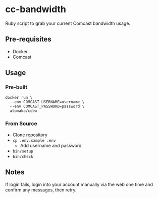 # cc-bandwidth

Ruby script to grab your current Comcast bandwidth usage.

## Pre-requisites

* Docker
* Comcast

## Usage

### Pre-built

```
docker run \
  --env COMCAST_USERNAME=username \
  --env COMCAST_PASSWORD=password \
  atomaka/ccbw
```

### From Source

* Clone repository
* `cp .env.sample .env`
  * Add username and password
* `bin/setup`
* `bin/check`

## Notes

If login fails, login into your account manually via the web one time and
confirm any messages, then retry.
